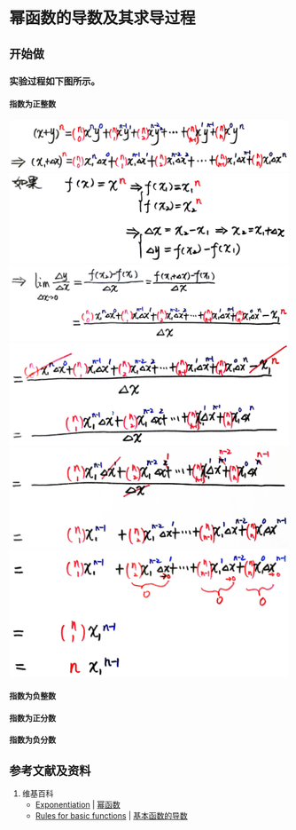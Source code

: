 # 幂函数的导数及其求导过程

## 开始做

### 实验过程如下图所示。

#### 指数为正整数

![](/images/微分/导数的计算方法和运算法则/基本函数的导数及其求导过程/幂函数/1a1.jpg)
![](/images/微分/导数的计算方法和运算法则/基本函数的导数及其求导过程/幂函数/1a2.jpg)
![](/images/微分/导数的计算方法和运算法则/基本函数的导数及其求导过程/幂函数/1a3.jpg)
![](/images/微分/导数的计算方法和运算法则/基本函数的导数及其求导过程/幂函数/1a4.jpg)
![](/images/微分/导数的计算方法和运算法则/基本函数的导数及其求导过程/幂函数/1a5.jpg)
![](/images/微分/导数的计算方法和运算法则/基本函数的导数及其求导过程/幂函数/1a6.jpg)

#### 指数为负整数

#### 指数为正分数

#### 指数为负分数

## 参考文献及资料

1. 维基百科
	- [Exponentiation](https://en.wikipedia.org/wiki/Exponentiation#Power_functions) | [幂函数](https://zh.wikipedia.org/wiki/幂函数) 
	- [Rules for basic functions](https://en.wikipedia.org/wiki/Derivative#Rules_for_basic_functions) | [基本函数的导数](https://zh.wikipedia.org/wiki/%E5%AF%BC%E6%95%B0#%E5%9F%BA%E6%9C%AC%E5%87%BD%E6%95%B0%E7%9A%84%E5%AF%BC%E6%95%B0) 